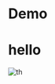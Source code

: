 # Demo
# hello
![th](https://user-images.githubusercontent.com/119345153/204450029-6b04a093-aacc-4065-a558-a6ef67562b25.jpg)
